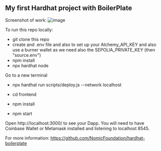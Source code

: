 ## My first Hardhat project with BoilerPlate 

Screenshot of work:
![image](https://github.com/user-attachments/assets/3e4bacf6-6ad4-45a4-9ffa-b9206d349ce1)

To run this repo locally: 
- git clone this repo
- create and .env file and also to set up your Alchemy_API_KEY and also use a burner wallet as we need also the SEPOLIA_PRIVATE_KEY (then "source.env")
- npm install
- npx hardhat node

Go to a new terminal 
- npx hardhat run scripts/deploy.js --network localhost

- cd frontend
- npm install
- npm start
  
Open http://localhost:3000/ to see your Dapp. You will need to have Coinbase Wallet or Metamask installed and listening to localhost 8545.

For more information: https://github.com/NomicFoundation/hardhat-boilerplate
